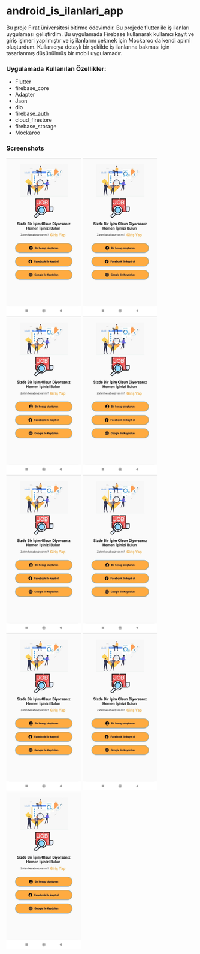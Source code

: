 # android_is_ilanlari_app
<p> 
Bu proje Fırat üniversitesi bitirme ödevimdir. Bu projede flutter ile iş ilanları uygulaması geliştirdim. Bu uygulamada Firebase kullanarak kullanıcı kayıt ve giriş işlmeri yapılmıştır ve iş ilanlarını çekmek için Mockaroo da kendi apimi oluşturdum. Kullanıcıya detaylı bir şekilde iş ilanlarına bakması için tasarlanmış düşünülmüş bir mobil uygulamadır. 
              
### Uygulamada Kullanılan Özellikler:
                    

* Flutter
* firebase_core
* Adapter 
* Json
* dio
* firebase_auth
* cloud_firestore
* firebase_storage  
* Mockaroo  
</p>

### Screenshots
<p>
<a href="https://github.com/BunyaminKiremit/android_is_ilanlari_app/blob/main/images/1.jpeg" target="_blank">
<img src="https://github.com/BunyaminKiremit/android_is_ilanlari_app/blob/main/images/1.jpeg" width="200" style="max-width:100%;"></a>
<a href="https://github.com/BunyaminKiremit/android_is_ilanlari_app/blob/main/images/1.jpeg" target="_blank">
<img src="https://github.com/BunyaminKiremit/android_is_ilanlari_app/blob/main/images/1.jpeg" width="200" style="max-width:100%;"></a>
<a href="https://github.com/BunyaminKiremit/android_is_ilanlari_app/blob/main/images/1.jpeg" target="_blank">
<img src="https://github.com/BunyaminKiremit/android_is_ilanlari_app/blob/main/images/1.jpeg" width="200" style="max-width:100%;"></a>
<a href="https://github.com/BunyaminKiremit/android_is_ilanlari_app/blob/main/images/1.jpeg" target="_blank">
<img src="https://github.com/BunyaminKiremit/android_is_ilanlari_app/blob/main/images/1.jpeg" width="200" style="max-width:100%;"></a>
<a href="https://github.com/BunyaminKiremit/android_is_ilanlari_app/blob/main/images/1.jpeg" target="_blank">
<img src="https://github.com/BunyaminKiremit/android_is_ilanlari_app/blob/main/images/1.jpeg" width="200" style="max-width:100%;"></a>
<a href="https://github.com/BunyaminKiremit/android_is_ilanlari_app/blob/main/images/1.jpeg" target="_blank">
<img src="https://github.com/BunyaminKiremit/android_is_ilanlari_app/blob/main/images/1.jpeg" width="200" style="max-width:100%;"></a>
<a href="https://github.com/BunyaminKiremit/android_is_ilanlari_app/blob/main/images/1.jpeg" target="_blank">
<img src="https://github.com/BunyaminKiremit/android_is_ilanlari_app/blob/main/images/1.jpeg" width="200" style="max-width:100%;"></a>
<a href="https://github.com/BunyaminKiremit/android_is_ilanlari_app/blob/main/images/1.jpeg" target="_blank">
<img src="https://github.com/BunyaminKiremit/android_is_ilanlari_app/blob/main/images/1.jpeg" width="200" style="max-width:100%;"></a>
<a href="https://github.com/BunyaminKiremit/android_is_ilanlari_app/blob/main/images/1.jpeg" target="_blank">
<img src="https://github.com/BunyaminKiremit/android_is_ilanlari_app/blob/main/images/1.jpeg" width="200" style="max-width:100%;"></a>
</p>
